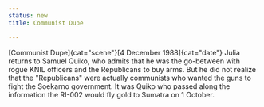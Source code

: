 ```yaml
---
status: new
title: Communist Dupe

---
```

[Communist Dupe]{cat="scene"}[4 December 1988]{cat="date"}  Julia returns to Samuel Quiko, who admits that he was the go-between with rogue KNIL officers and the Republicans to buy arms. But he did not realize that the "Republicans" were actually communists who wanted the guns to fight the Soekarno government. It was Quiko who passed along the information the RI-002 would fly gold to Sumatra on 1 October.